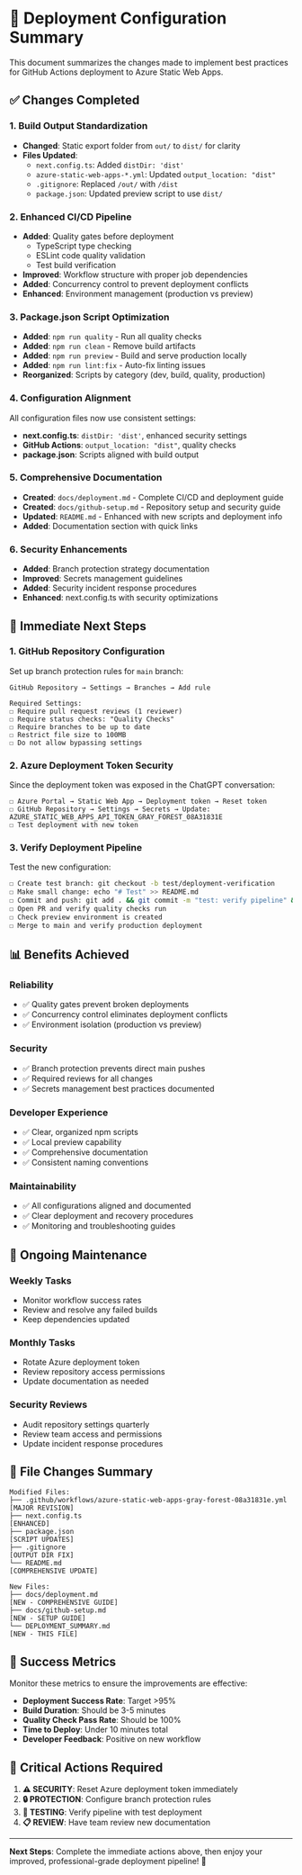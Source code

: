 # 🚀 Deployment Configuration Summary

This document summarizes the changes made to implement best practices for GitHub Actions deployment to Azure Static Web Apps.

## ✅ Changes Completed

### 1. **Build Output Standardization**
- **Changed**: Static export folder from `out/` to `dist/` for clarity
- **Files Updated**:
  - `next.config.ts`: Added `distDir: 'dist'`
  - `azure-static-web-apps-*.yml`: Updated `output_location: "dist"`
  - `.gitignore`: Replaced `/out/` with `/dist`
  - `package.json`: Updated preview script to use `dist/`

### 2. **Enhanced CI/CD Pipeline**
- **Added**: Quality gates before deployment
  - TypeScript type checking
  - ESLint code quality validation
  - Test build verification
- **Improved**: Workflow structure with proper job dependencies
- **Added**: Concurrency control to prevent deployment conflicts
- **Enhanced**: Environment management (production vs preview)

### 3. **Package.json Script Optimization**
- **Added**: `npm run quality` - Run all quality checks
- **Added**: `npm run clean` - Remove build artifacts
- **Added**: `npm run preview` - Build and serve production locally
- **Added**: `npm run lint:fix` - Auto-fix linting issues
- **Reorganized**: Scripts by category (dev, build, quality, production)

### 4. **Configuration Alignment**
All configuration files now use consistent settings:
- **next.config.ts**: `distDir: 'dist'`, enhanced security settings
- **GitHub Actions**: `output_location: "dist"`, quality checks
- **package.json**: Scripts aligned with build output

### 5. **Comprehensive Documentation**
- **Created**: `docs/deployment.md` - Complete CI/CD and deployment guide
- **Created**: `docs/github-setup.md` - Repository setup and security guide
- **Updated**: `README.md` - Enhanced with new scripts and deployment info
- **Added**: Documentation section with quick links

### 6. **Security Enhancements**
- **Added**: Branch protection strategy documentation
- **Improved**: Secrets management guidelines
- **Added**: Security incident response procedures
- **Enhanced**: next.config.ts with security optimizations

## 🔧 Immediate Next Steps

### 1. **GitHub Repository Configuration**
Set up branch protection rules for `main` branch:
```
GitHub Repository → Settings → Branches → Add rule

Required Settings:
☐ Require pull request reviews (1 reviewer)
☐ Require status checks: "Quality Checks"
☐ Require branches to be up to date
☐ Restrict file size to 100MB
☐ Do not allow bypassing settings
```

### 2. **Azure Deployment Token Security**
Since the deployment token was exposed in the ChatGPT conversation:
```
☐ Azure Portal → Static Web App → Deployment token → Reset token
☐ GitHub Repository → Settings → Secrets → Update: AZURE_STATIC_WEB_APPS_API_TOKEN_GRAY_FOREST_08A31831E
☐ Test deployment with new token
```

### 3. **Verify Deployment Pipeline**
Test the new configuration:
```bash
☐ Create test branch: git checkout -b test/deployment-verification
☐ Make small change: echo "# Test" >> README.md
☐ Commit and push: git add . && git commit -m "test: verify pipeline" && git push
☐ Open PR and verify quality checks run
☐ Check preview environment is created
☐ Merge to main and verify production deployment
```

## 📊 Benefits Achieved

### **Reliability**
- ✅ Quality gates prevent broken deployments
- ✅ Concurrency control eliminates deployment conflicts
- ✅ Environment isolation (production vs preview)

### **Security**
- ✅ Branch protection prevents direct main pushes
- ✅ Required reviews for all changes
- ✅ Secrets management best practices documented

### **Developer Experience**
- ✅ Clear, organized npm scripts
- ✅ Local preview capability
- ✅ Comprehensive documentation
- ✅ Consistent naming conventions

### **Maintainability**
- ✅ All configurations aligned and documented
- ✅ Clear deployment and recovery procedures
- ✅ Monitoring and troubleshooting guides

## 🔄 Ongoing Maintenance

### **Weekly Tasks**
- Monitor workflow success rates
- Review and resolve any failed builds
- Keep dependencies updated

### **Monthly Tasks**
- Rotate Azure deployment token
- Review repository access permissions
- Update documentation as needed

### **Security Reviews**
- Audit repository settings quarterly
- Review team access and permissions
- Update incident response procedures

## 📝 File Changes Summary

```
Modified Files:
├── .github/workflows/azure-static-web-apps-gray-forest-08a31831e.yml  [MAJOR REVISION]
├── next.config.ts                                                      [ENHANCED]
├── package.json                                                        [SCRIPT UPDATES]
├── .gitignore                                                          [OUTPUT DIR FIX]
└── README.md                                                           [COMPREHENSIVE UPDATE]

New Files:
├── docs/deployment.md                                                  [NEW - COMPREHENSIVE GUIDE]
├── docs/github-setup.md                                               [NEW - SETUP GUIDE]
└── DEPLOYMENT_SUMMARY.md                                              [NEW - THIS FILE]
```

## 🎯 Success Metrics

Monitor these metrics to ensure the improvements are effective:

- **Deployment Success Rate**: Target >95%
- **Build Duration**: Should be 3-5 minutes
- **Quality Check Pass Rate**: Should be 100%
- **Time to Deploy**: Under 10 minutes total
- **Developer Feedback**: Positive on new workflow

## 🚨 Critical Actions Required

1. **⚠️ SECURITY**: Reset Azure deployment token immediately
2. **🔒 PROTECTION**: Configure branch protection rules
3. **🧪 TESTING**: Verify pipeline with test deployment
4. **📋 REVIEW**: Have team review new documentation

---

**Next Steps**: Complete the immediate actions above, then enjoy your improved, professional-grade deployment pipeline! 🎉
